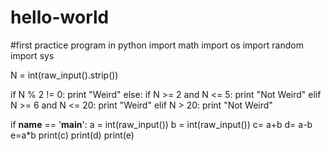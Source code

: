 # hello-world
#first practice program in python
import math
import os
import random
import sys

N = int(raw_input().strip())

if N % 2 != 0:
    print "Weird"
else:
    if N >= 2 and N <= 5:
        print "Not Weird"
    elif N >= 6 and N <= 20:
        print "Weird"
    elif N > 20:
        print "Not Weird"
        
        
  if __name__ == '__main__':
    a = int(raw_input())
    b = int(raw_input())
    c= a+b
    d= a-b
    e=a*b
    print(c)
    print(d)
    print(e)
